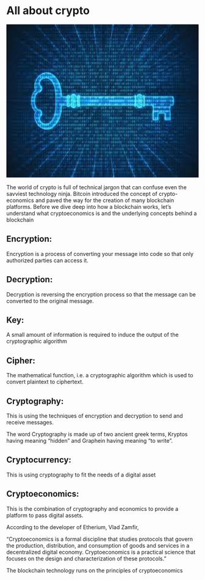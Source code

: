 # All about crypto

<img src="https://github.com/anshu109/Blockchain-Developer-TECH-IS-Bootcamp/blob/main/crypto.jpg?raw=true" alt="Crypto" width="1800" height="400"/>

The world of crypto is full of technical jargon that can confuse even the savviest technology ninja. Bitcoin introduced the concept of crypto-economics and paved the way for the creation of many blockchain platforms. Before we dive deep into how a blockchain works, let’s understand what cryptoeconomics is and the underlying concepts behind a blockchain

## Encryption:
Encryption is a process of converting your message into code so that only authorized parties can access it. 
## Decryption:
Decryption is reversing the encryption process so that the message can be converted to the original message.
## Key:
A small amount of information is required to induce the output of the cryptographic algorithm
## Cipher: 
The mathematical function, i.e. a cryptographic algorithm which is used to convert plaintext to ciphertext.
## Cryptography:
This is using the techniques of encryption and decryption to send and receive messages.

The word Cryptography is made up of two ancient greek terms, Kryptos having meaning “hidden” and Graphein having meaning “to write”.
## Cryptocurrency:
This is using cryptography to fit the needs of a digital asset
## Cryptoeconomics: 
This is the combination of cryptography and economics to provide a platform to pass digital assets.

According to the developer of Etherium, Vlad Zamfir,

“Cryptoeconomics is a formal discipline that studies protocols that govern the production, distribution, and consumption of goods and services in a decentralized digital economy. Cryptoeconomics is a practical science that focuses on the design and characterization of these protocols.”

The blockchain technology runs on the principles of cryptoeconomics
